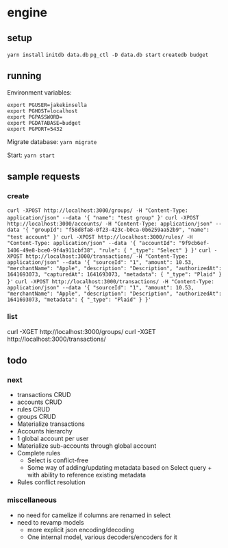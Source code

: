 # engine

## setup
`yarn install`
`initdb data.db`
`pg_ctl -D data.db start`
`createdb budget`

## running

Environment variables:
```
export PGUSER=jakekinsella
export PGHOST=localhost
export PGPASSWORD=
export PGDATABASE=budget
export PGPORT=5432
```

Migrate database:
`yarn migrate`

Start:
`yarn start`

## sample requests

### create
`curl -XPOST http://localhost:3000/groups/ -H "Content-Type: application/json" --data '{ "name": "test group" }'`
`curl -XPOST http://localhost:3000/accounts/ -H "Content-Type: application/json" --data '{ "groupId": "f58d8fa8-0f23-423c-b0ca-0b6259aa52b9", "name": "test account" }'`
`curl -XPOST http://localhost:3000/rules/ -H "Content-Type: application/json" --data '{ "accountId": "9f9cb6ef-1406-49e8-bce0-9f4a911cbf38", "rule": { "_type": "Select" } }'`
`curl -XPOST http://localhost:3000/transactions/ -H "Content-Type: application/json" --data '{ "sourceId": "1", "amount": 10.53, "merchantName": "Apple", "description": "Description", "authorizedAt": 1641693073, "capturedAt": 1641693073, "metadata": { "_type": "Plaid" } }'`
`curl -XPOST http://localhost:3000/transactions/ -H "Content-Type: application/json" --data '{ "sourceId": "1", "amount": 10.53, "merchantName": "Apple", "description": "Description", "authorizedAt": 1641693073, "metadata": { "_type": "Plaid" } }'`

### list
curl -XGET http://localhost:3000/groups/
curl -XGET http://localhost:3000/transactions/

## todo

### next
 - transactions CRUD
 - accounts CRUD
 - rules CRUD
 - groups CRUD
 - Materialize transactions
 - Accounts hierarchy
  - 1 global account per user
  - Materialize sub-accounts through global account
 - Complete rules
   - Select is conflict-free
   - Some way of adding/updating metadata based on Select query + with ability to reference existing metadata
 - Rules conflict resolution

### miscellaneous
 - no need for camelize if columns are renamed in select
 - need to revamp models
   - more explicit json encoding/decoding
   - One internal model, various decoders/encoders for it
